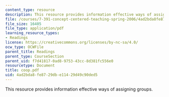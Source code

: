 ```yaml
---
content_type: resource
description: This resource provides information effective ways of assigning groups.
file: /courses/7-391-concept-centered-teaching-spring-2006/4ad2bda8fe8729dbe11429d49c90ded5_coop.pdf
file_size: 16405
file_type: application/pdf
learning_resource_types:
- Readings
license: https://creativecommons.org/licenses/by-nc-sa/4.0/
ocw_type: OCWFile
parent_title: Readings
parent_type: CourseSection
parent_uid: f7d41817-0ad8-9753-43cc-8d381fc556e0
resourcetype: Document
title: coop.pdf
uid: 4ad2bda8-fe87-29db-e114-29d49c90ded5
---
```

This resource provides information effective ways of assigning groups.